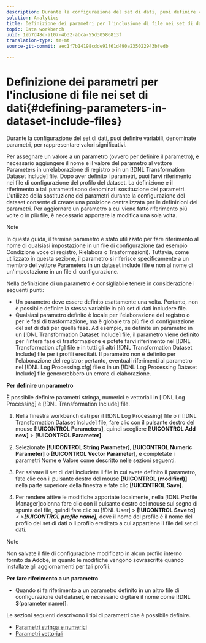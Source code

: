 ```yaml
---
description: Durante la configurazione del set di dati, puoi definire variabili, denominate parametri, per rappresentare valori significativi.
solution: Analytics
title: Definizione dei parametri per l'inclusione di file nei set di dati
topic: Data workbench
uuid: 1eb7d48c-a107-4b32-abca-55d30586813f
translation-type: tm+mt
source-git-commit: aec1f7b14198cdde91f61d490a235022943bfedb

---
```



# Definizione dei parametri per l&#39;inclusione di file nei set di dati{#defining-parameters-in-dataset-include-files}

Durante la configurazione del set di dati, puoi definire variabili, denominate parametri, per rappresentare valori significativi.

Per assegnare un valore a un parametro (ovvero per definire il parametro), è necessario aggiungere il nome e il valore del parametro al vettore Parameters in un’elaborazione di registro o in un [!DNL Transformation Dataset Include] file. Dopo aver definito i parametri, puoi farvi riferimento nei file di configurazione del profilo del dataset. La definizione e il riferimento a tali parametri sono denominati sostituzione dei parametri. L&#39;utilizzo della sostituzione dei parametri durante la configurazione del dataset consente di creare una posizione centralizzata per le definizioni dei parametri. Per aggiornare un parametro a cui viene fatto riferimento più volte o in più file, è necessario apportare la modifica una sola volta.

>[!NOTE]
>
>In questa guida, il termine parametro è stato utilizzato per fare riferimento al nome di qualsiasi impostazione in un file di configurazione (ad esempio Condizione voce di registro, Rielabora o Trasformazioni). Tuttavia, come utilizzato in questa sezione, il parametro si riferisce specificamente a un membro del vettore Parameters in un dataset include file e non al nome di un&#39;impostazione in un file di configurazione.

Nella definizione di un parametro è consigliabile tenere in considerazione i seguenti punti:

* Un parametro deve essere definito esattamente una volta. Pertanto, non è possibile definire la stessa variabile in più set di dati includere file.
* Qualsiasi parametro definito è locale per l&#39;elaborazione del registro o per le fasi di trasformazione, ma è globale tra più file di configurazione del set di dati per quella fase. Ad esempio, se definite un parametro in un [!DNL Transformation Dataset Include] file, il parametro viene definito per l&#39;intera fase di trasformazione e potete farvi riferimento nel [!DNL Transformation.cfg] file e in tutti gli altri [!DNL Transformation Dataset Include] file per i profili ereditati. Il parametro non è definito per l&#39;elaborazione del registro; pertanto, eventuali riferimenti al parametro nel [!DNL Log Processing.cfg] file o in un [!DNL Log Processing Dataset Include] file genererebbero un errore di elaborazione.

**Per definire un parametro**

È possibile definire parametri stringa, numerici e vettoriali in [!DNL Log Processing] e [!DNL Transformation Include] file.

1. Nella finestra workbench dati per il [!DNL Log Processing] file o il [!DNL Transformation Dataset Include] file, fare clic con il pulsante destro del mouse **[!UICONTROL Parameters]**, quindi scegliere **[!UICONTROL Add new]** > **[!UICONTROL Parameter]**.

1. Selezionate **[!UICONTROL String Parameter]**, **[!UICONTROL Numeric Parameter]** o **[!UICONTROL Vector Parameter]**, e completate i parametri Nome e Valore come descritto nelle sezioni seguenti.

1. Per salvare il set di dati includete il file in cui avete definito il parametro, fate clic con il pulsante destro del mouse **[!UICONTROL (modified)]** nella parte superiore della finestra e fate clic **[!UICONTROL Save]**.

1. Per rendere attive le modifiche apportate localmente, nella [!DNL Profile Manager]colonna fare clic con il pulsante destro del mouse sul segno di spunta del file, quindi fare clic su [!DNL User] > **[!UICONTROL Save to]** &lt; *>**[!UICONTROL profile name]***, dove il nome del profilo è il nome del profilo del set di dati o il profilo ereditato a cui appartiene il file del set di dati.

>[!NOTE]
>
>Non salvate il file di configurazione modificato in alcun profilo interno fornito da Adobe, in quanto le modifiche vengono sovrascritte quando installate gli aggiornamenti per tali profili.

**Per fare riferimento a un parametro**

* Quando si fa riferimento a un parametro definito in un altro file di configurazione del dataset, è necessario digitare il nome come [!DNL $(parameter name)].

Le sezioni seguenti descrivono i tipi di parametri che è possibile definire.

* [Parametri stringa e numerici](../../../../home/c-dataset-const-proc/c-dataset-inc-files/c-def-param-dataset-inc-files/c-string-num-param.md#concept-14f391ce107c4a3dad827ec7967f1080)
* [Parametri vettoriali](../../../../home/c-dataset-const-proc/c-dataset-inc-files/c-def-param-dataset-inc-files/c-vector-param.md#concept-adb42a5474e245a9996d0aa8d5d522d0)

